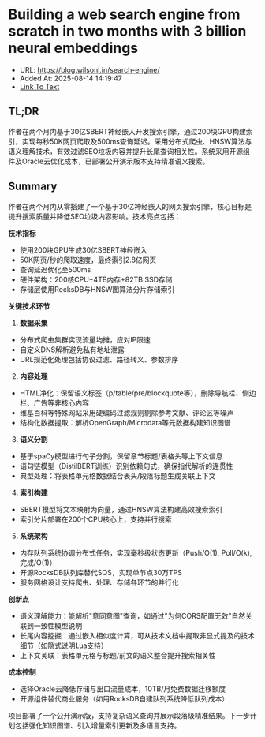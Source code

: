 # Building a web search engine from scratch in two months with 3 billion neural embeddings
- URL: https://blog.wilsonl.in/search-engine/
- Added At: 2025-08-14 14:19:47
- [Link To Text](2025-08-14-building-a-web-search-engine-from-scratch-in-two-months-with-3-billion-neural-embeddings_raw.md)

## TL;DR


作者在两个月内基于30亿SBERT神经嵌入开发搜索引擎，通过200块GPU构建索引，实现每秒50K网页爬取及500ms查询延迟。采用分布式爬虫、HNSW算法与语义理解技术，有效过滤SEO垃圾内容并提升长尾查询相关性。系统采用开源组件及Oracle云优化成本，已部署公开演示版本支持精准语义搜索。

## Summary


作者在两个月内从零搭建了一个基于30亿神经嵌入的网页搜索引擎，核心目标是提升搜索质量并降低SEO垃圾内容影响。技术亮点包括：

**技术指标**  
- 使用200块GPU生成30亿SBERT神经嵌入  
- 50K网页/秒的爬取速度，最终索引2.8亿网页  
- 查询延迟优化至500ms  
- 硬件架构：200核CPU+4TB内存+82TB SSD存储  
- 存储层使用RocksDB与HNSW图算法分片存储索引  

**关键技术环节**  
1. **数据采集**  
- 分布式爬虫集群实现流量均摊，应对IP限速  
- 自定义DNS解析避免私有地址泄露  
- URL规范化处理包括协议过滤、路径转义、参数排序  

2. **内容处理**  
- HTML净化：保留语义标签（p/table/pre/blockquote等），删除导航栏、侧边栏、广告等非核心内容  
- 维基百科等特殊网站采用硬编码过滤规则剔除参考文献、评论区等噪声  
- 结构化数据提取：解析OpenGraph/Microdata等元数据构建知识图谱  

3. **语义分割**  
- 基于spaCy模型进行句子分割，保留章节标题/表格头等上下文信息  
- 语句链模型（DistilBERT训练）识别依赖句式，确保指代解析的连贯性  
- 典型处理：将表格单元格数据结合表头/段落标题生成关联上下文  

4. **索引构建**  
- SBERT模型将文本映射为向量，通过HNSW算法构建高效搜索索引  
- 索引分片部署在200个CPU核心上，支持并行搜索  

5. **系统架构**  
- 内存队列系统协调分布式任务，实现毫秒级状态更新（Push/O(1), Poll/O(k), 完成/O(1)）  
- 开源RocksDB队列库替代SQS，实现单节点30万TPS  
- 服务网格设计支持爬虫、处理、存储各环节的并行化  

**创新点**  
- 语义理解能力：能解析"意同意图"查询，如通过"为何CORS配置无效"自然关联到一致性模型说明  
- 长尾内容挖掘：通过嵌入相似度计算，可从技术文档中提取非显式提及的技术细节（如隐式说明Lua支持）  
- 上下文关联：表格单元格与标题/前文的语义整合提升搜索相关性  

**成本控制**  
- 选择Oracle云降低存储与出口流量成本，10TB/月免费数据迁移额度  
- 开源组件替代商业服务（如用RocksDB自建队列系统降低队列成本）  

项目部署了一个公开演示版，支持复杂语义查询并展示段落级精准结果。下一步计划包括强化知识图谱、引入增量索引更新及多语言支持。
